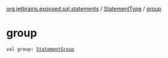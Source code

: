 [org.jetbrains.exposed.sql.statements](../index.md) / [StatementType](index.md) / [group](.)

# group

`val group: `[`StatementGroup`](../-statement-group/index.md)
